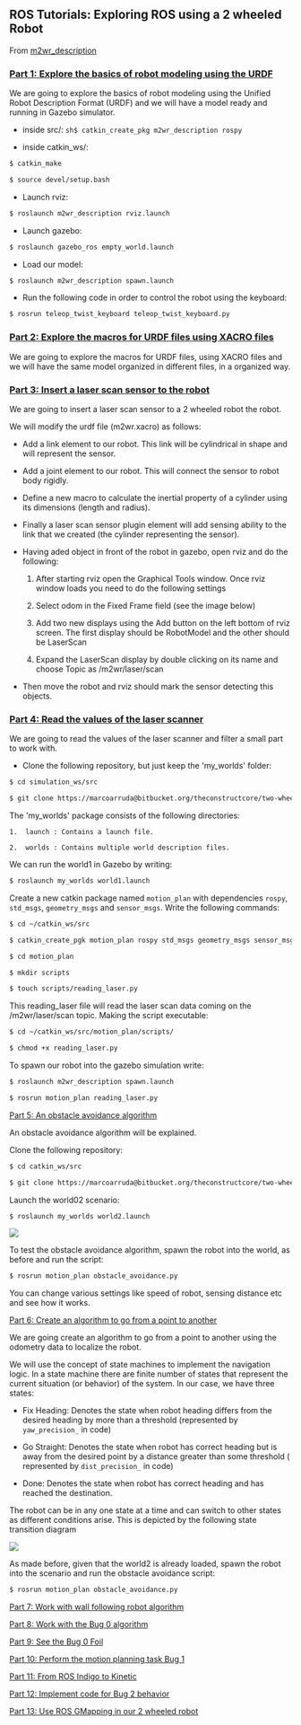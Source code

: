 ## ROS Tutorials: Exploring ROS using a 2 wheeled Robot

From [m2wr_description](https://github.com/mattborghi/m2wr_description/blob/master/README.md)
### [Part 1: Explore the basics of robot modeling using the URDF](http://www.theconstructsim.com/ros-projects-exploring-ros-using-2-wheeled-robot-part-1/)

We are going to explore the basics of robot modeling using the Unified Robot Description Format (URDF) and we will have a model ready and running in Gazebo simulator.

* inside src/:
```sh$ catkin_create_pkg m2wr_description rospy```

* inside catkin_ws/:
```sh
$ catkin_make

$ source devel/setup.bash
```

* Launch rviz:
```sh
$ roslaunch m2wr_description rviz.launch
```

* Launch gazebo:
```sh
$ roslaunch gazebo_ros empty_world.launch
```

* Load our model:
```sh
$ roslaunch m2wr_description spawn.launch
```

* Run the following code in order to control the robot using the keyboard:
```sh
$ rosrun teleop_twist_keyboard teleop_twist_keyboard.py
```

### [Part 2: Explore the macros for URDF files using XACRO files](http://www.theconstructsim.com/ros-projects-exploring-ros-using-2-wheeled-robot-part-1/#part2)

We are going to explore the macros for URDF files, using XACRO files and we will have the same model organized in different files, in a organized way.

### [Part 3: Insert a laser scan sensor to the robot](http://www.theconstructsim.com/ros-projects-exploring-ros-using-2-wheeled-robot-part-1/#part3)

We are going to insert a laser scan sensor to a 2 wheeled robot the robot.

We will modify the urdf file (m2wr.xacro) as follows:

* Add a link element to our robot. This link will be cylindrical in shape and will represent the sensor.

* Add a joint element to our robot. This will connect the sensor to robot body rigidly.

* Define a new macro to calculate the inertial property of a cylinder using its dimensions (length and radius).

* Finally a laser scan sensor plugin element will add sensing ability to the link that we created (the cylinder representing the sensor).

* Having aded object in front of the robot in gazebo, open rviz and do the following:

	1. After starting rviz open the Graphical Tools window. Once rviz window loads you need to do the following settings

	2. Select odom in the Fixed Frame field (see the image below)

	3. Add two new displays using the Add button on the left bottom of rviz screen. The first display should be RobotModel and the other should be LaserScan

	4. Expand the LaserScan display by double clicking on its name and choose Topic as /m2wr/laser/scan

* Then move the robot and rviz should mark the sensor detecting this objects.

### [Part 4: Read the values of the laser scanner](http://www.theconstructsim.com/ros-projects-exploring-ros-using-2-wheeled-robot-part-1/#part4)

We are going to read the values of the laser scanner and filter a small part to work with.

* Clone the following repository, but just keep the 'my_worlds' folder:
```sh
$ cd simulation_ws/src

$ git clone https://marcoarruda@bitbucket.org/theconstructcore/two-wheeled-robot-simulation.git
```

The 'my_worlds' package consists of the following directories:

	1.	launch : Contains a launch file.

	2.	worlds : Contains multiple world description files.

We can run the world1 in Gazebo by writing:

```sh
$ roslaunch my_worlds world1.launch
```

Create a new catkin package named ```motion_plan``` with dependencies ```rospy```, ```std_msgs```, ```geometry_msgs``` and ```sensor_msgs```. Write the following commands:

```sh
$ cd ~/catkin_ws/src

$ catkin_create_pgk motion_plan rospy std_msgs geometry_msgs sensor_msgs

$ cd motion_plan

$ mkdir scripts

$ touch scripts/reading_laser.py
```

This reading_laser file will read the laser scan data coming on the /m2wr/laser/scan topic. Making the script executable:

```sh
$ cd ~/catkin_ws/src/motion_plan/scripts/

$ chmod +x reading_laser.py
```

To spawn our robot into the gazebo simulation write:

```sh
$ roslaunch m2wr_description spawn.launch

$ rosrun motion_plan reading_laser.py
```

[Part 5: An obstacle avoidance algorithm](http://www.theconstructsim.com/ros-projects-exploring-ros-using-2-wheeled-robot-part-1/#part5)

An obstacle avoidance algorithm will be explained.

Clone the following repository:

```sh
$ cd catkin_ws/src

$ git clone https://marcoarruda@bitbucket.org/theconstructcore/two-wheeled-robot-motion-planning.git
```
Launch the world02 scenario:

```sh
$ roslaunch my_worlds world2.launch
```
![](img/sensor.png)

To test the obstacle avoidance algorithm, spawn the robot into the world, as before and run the script:
```sh
$ rosrun motion_plan obstacle_avoidance.py
```

You can change various settings like speed of robot, sensing distance etc and see how it works.

[Part 6: Create an algorithm to go from a point to another](http://www.theconstructsim.com/ros-projects-exploring-ros-using-2-wheeled-robot-part-1/#part6)

We are going create an algorithm to go from a point to another using the odometry data to localize the robot.

We will use the concept of state machines to implement the navigation logic. In a state machine there are finite number of states that represent the current situation (or behavior) of the system. In our case, we have three states:

* Fix Heading: Denotes the state when robot heading differs from the desired heading by more than a threshold (represented by ```yaw_precision_``` in code)

* Go Straight: Denotes the state when robot has correct heading but is away from the desired point by a distance greater than some threshold ( represented by ```dist_precision_``` in code)

* Done: Denotes the state when robot has correct heading and has reached the destination.

The robot can be in any one state at a time and can switch to other states as different conditions arise. This is depicted by the following state transition diagram

![](img/diagram.png)

As made before, given that the world2 is already loaded, spawn the robot into the scenario and run the obstacle avoidance script:

```sh
$ rosrun motion_plan obstacle_avoidance.py
```

[Part 7: Work with wall following robot algorithm](http://www.theconstructsim.com/ros-projects-exploring-ros-using-2-wheeled-robot-part-1/#part7)

[Part 8: Work with the Bug 0 algorithm](http://www.theconstructsim.com/ros-projects-exploring-ros-using-2-wheeled-robot-part-1/#part8)

[Part 9: See the Bug 0 Foil](http://www.theconstructsim.com/ros-projects-exploring-ros-using-2-wheeled-robot-part-1/#part9)

[Part 10: Perform the motion planning task Bug 1](http://www.theconstructsim.com/ros-projects-exploring-ros-using-2-wheeled-robot-part-1/#part10)

[Part 11: From ROS Indigo to Kinetic](http://www.theconstructsim.com/ros-projects-exploring-ros-using-2-wheeled-robot-part-1/#part11)

[Part 12: Implement code for Bug 2 behavior](http://www.theconstructsim.com/ros-projects-exploring-ros-using-2-wheeled-robot-part-1/#part12)

[Part 13: Use ROS GMapping in our 2 wheeled robot](http://www.theconstructsim.com/ros-projects-exploring-ros-using-2-wheeled-robot-part-1/#part13)
